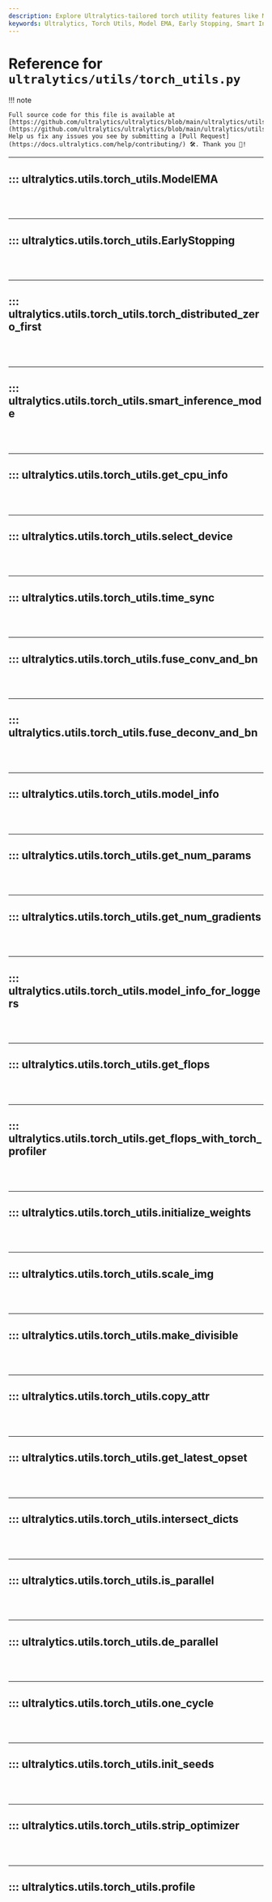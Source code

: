 ```yaml
---
description: Explore Ultralytics-tailored torch utility features like Model EMA, early stopping, smart inference, image scaling, get_flops, and many more.
keywords: Ultralytics, Torch Utils, Model EMA, Early Stopping, Smart Inference, Get CPU Info, Time Sync, Fuse Deconv and bn, Get num params, Get FLOPs, Scale img, Copy attr, Intersect dicts, De_parallel, Init seeds, Profile
---
```


# Reference for `ultralytics/utils/torch_utils.py`

!!! note

    Full source code for this file is available at [https://github.com/ultralytics/ultralytics/blob/main/ultralytics/utils/torch_utils.py](https://github.com/ultralytics/ultralytics/blob/main/ultralytics/utils/torch_utils.py). Help us fix any issues you see by submitting a [Pull Request](https://docs.ultralytics.com/help/contributing/) 🛠️. Thank you 🙏!

---
## ::: ultralytics.utils.torch_utils.ModelEMA
<br><br>

---
## ::: ultralytics.utils.torch_utils.EarlyStopping
<br><br>

---
## ::: ultralytics.utils.torch_utils.torch_distributed_zero_first
<br><br>

---
## ::: ultralytics.utils.torch_utils.smart_inference_mode
<br><br>

---
## ::: ultralytics.utils.torch_utils.get_cpu_info
<br><br>

---
## ::: ultralytics.utils.torch_utils.select_device
<br><br>

---
## ::: ultralytics.utils.torch_utils.time_sync
<br><br>

---
## ::: ultralytics.utils.torch_utils.fuse_conv_and_bn
<br><br>

---
## ::: ultralytics.utils.torch_utils.fuse_deconv_and_bn
<br><br>

---
## ::: ultralytics.utils.torch_utils.model_info
<br><br>

---
## ::: ultralytics.utils.torch_utils.get_num_params
<br><br>

---
## ::: ultralytics.utils.torch_utils.get_num_gradients
<br><br>

---
## ::: ultralytics.utils.torch_utils.model_info_for_loggers
<br><br>

---
## ::: ultralytics.utils.torch_utils.get_flops
<br><br>

---
## ::: ultralytics.utils.torch_utils.get_flops_with_torch_profiler
<br><br>

---
## ::: ultralytics.utils.torch_utils.initialize_weights
<br><br>

---
## ::: ultralytics.utils.torch_utils.scale_img
<br><br>

---
## ::: ultralytics.utils.torch_utils.make_divisible
<br><br>

---
## ::: ultralytics.utils.torch_utils.copy_attr
<br><br>

---
## ::: ultralytics.utils.torch_utils.get_latest_opset
<br><br>

---
## ::: ultralytics.utils.torch_utils.intersect_dicts
<br><br>

---
## ::: ultralytics.utils.torch_utils.is_parallel
<br><br>

---
## ::: ultralytics.utils.torch_utils.de_parallel
<br><br>

---
## ::: ultralytics.utils.torch_utils.one_cycle
<br><br>

---
## ::: ultralytics.utils.torch_utils.init_seeds
<br><br>

---
## ::: ultralytics.utils.torch_utils.strip_optimizer
<br><br>

---
## ::: ultralytics.utils.torch_utils.profile
<br><br>
